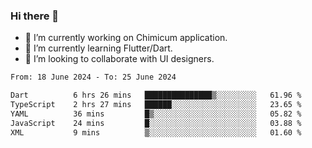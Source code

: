 ### Hi there 👋

<!--
**devcat37/devcat37** is a ✨ _special_ ✨ repository because its `README.md` (this file) appears on your GitHub profile.-->


- 🔭 I’m currently working on Chimicum application.
- 🌱 I’m currently learning Flutter/Dart.
- 👯 I’m looking to collaborate with UI designers.
<!-- - 🤔 I’m looking for help with ... -->

<!--START_SECTION:waka-->

```txt
From: 18 June 2024 - To: 25 June 2024

Dart          6 hrs 26 mins   ███████████████▒░░░░░░░░░   61.96 %
TypeScript    2 hrs 27 mins   ██████░░░░░░░░░░░░░░░░░░░   23.65 %
YAML          36 mins         █▒░░░░░░░░░░░░░░░░░░░░░░░   05.82 %
JavaScript    24 mins         █░░░░░░░░░░░░░░░░░░░░░░░░   03.88 %
XML           9 mins          ▒░░░░░░░░░░░░░░░░░░░░░░░░   01.60 %
```

<!--END_SECTION:waka-->
